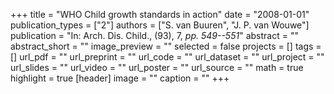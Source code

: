 +++
title = "WHO Child growth standards in action"
date = "2008-01-01"
publication_types = ["2"]
authors = ["S. van Buuren", "J. P. van Wouwe"]
publication = "In: Arch. Dis. Child., (93), 7, _pp. 549--551_"
abstract = ""
abstract_short = ""
image_preview = ""
selected = false
projects = []
tags = []
url_pdf = ""
url_preprint = ""
url_code = ""
url_dataset = ""
url_project = ""
url_slides = ""
url_video = ""
url_poster = ""
url_source = ""
math = true
highlight = true
[header]
image = ""
caption = ""
+++
